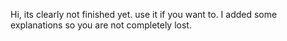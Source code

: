 Hi, its clearly not finished yet. use it if you want to. I added some explanations so you are not completely lost. 
